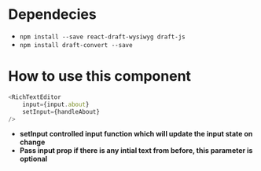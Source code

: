 # Dependecies
- ```npm install --save react-draft-wysiwyg draft-js```
- ```npm install draft-convert --save```
# How to use this component
```javascript
<RichTextEditor 
    input={input.about}
    setInput={handleAbout}
/>
```
- **setInput controlled input function which will update the input state on change**
- **Pass input prop if there is any intial text from before, this parameter is optional**